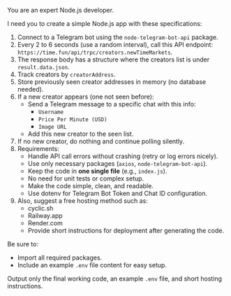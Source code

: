 You are an expert Node.js developer.

I need you to create a simple Node.js app with these specifications:

1. Connect to a Telegram bot using the `node-telegram-bot-api` package.
2. Every 2 to 6 seconds (use a random interval), call this API endpoint: `https://time.fun/api/trpc/creators.newTimeMarkets`.
3. The response body has a structure where the creators list is under `result.data.json`.
4. Track creators by `creatorAddress`.
5. Store previously seen creator addresses in memory (no database needed).
6. If a new creator appears (one not seen before):
   - Send a Telegram message to a specific chat with this info:
     - `Username`
     - `Price Per Minute (USD)`
     - `Image URL`
   - Add this new creator to the seen list.
7. If no new creator, do nothing and continue polling silently.
8. Requirements:
   - Handle API call errors without crashing (retry or log errors nicely).
   - Use only necessary packages (`axios`, `node-telegram-bot-api`).
   - Keep the code in **one single file** (e.g., `index.js`).
   - No need for unit tests or complex setup.
   - Make the code simple, clean, and readable.
   - Use dotenv for Telegram Bot Token and Chat ID configuration.
9. Also, suggest a free hosting method such as:
   - cyclic.sh
   - Railway.app
   - Render.com
   - Provide short instructions for deployment after generating the code.

Be sure to:
- Import all required packages.
- Include an example `.env` file content for easy setup.

Output only the final working code, an example `.env` file, and short hosting instructions. 
